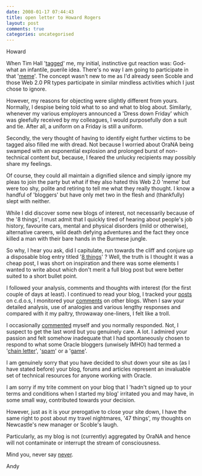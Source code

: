 ```yaml
---
date: 2008-01-17 07:44:43
title: open letter to Howard Rogers
layout: post
comments: true
categories: uncategorised
---
```

Howard

When Tim Hall
'[tagged](http://www.oracle-base.com/blog/2008/01/09/tag-here-goes-a-chain-letter/)'
me, my initial, instinctive gut reaction was: God- what an infantile,
puerile idea. There's no way I am going to participate in that
'[meme](http://oracleappslab.com/2008/01/07/orablog-tag/)'. The concept
wasn't new to me as I'd already seen Scoble and those Web 2.0 PR types
participate in similar mindless activities which I just chose to ignore.

However, my reasons for objecting were slightly different from yours.
Normally, I despise being told what to so and what to blog about.
Similarly, whenever my various employers announced a 'Dress down Friday'
which was gleefully received by my colleagues, I would purposefully don
a suit and tie. After all, a uniform on a Friday is still a uniform.

Secondly, the very thought of having to identify eight further victims
to be tagged also filled me with dread. Not because I worried about
OraNA being swamped with an exponential explosion and prolonged burst of
non-technical content but, because, I feared the unlucky recipients may
possibly share my feelings.

Of course, they could all maintain a dignified silence and simply ignore
my pleas to join the party but what if they also hated this Web 2.0
'meme' but were too shy, polite and retiring to tell me what they really
thought. I know a handful of 'bloggers' but have only met two in the
flesh and (thankfully) slept with neither.

While I did discover some new blogs of interest, not necessarily because
of the '8 things', I must admit that I quickly tired of hearing about
people's job history, favourite cars, mental and physical disorders
(mild or otherwise), alternative careers, wild death defying adventures
and the fact they once killed a man with their bare hands in the Burmese
jungle.

So why, I hear you ask, did I capitulate, run towards the cliff and
conjure up a disposable blog entry titled
'[8 things](http://www.nbrightside.com/blog/2008/01/09/8-things/)' ?
Well, the truth is I thought it was a cheap post, I was short on inspiration
and there was some elements I wanted to write about which don't merit a
full blog post but were better suited to a short bullet point.

I followed your analysis, comments and thoughts with interest (for the
first couple of days at least). I continued to read your blog, I tracked
your
[posts](http://groups.google.com/group/comp.databases.oracle.server/browse_thread/thread/3c87bec81e750ade/70cb3e2e81499c77?lnk=gst&q=hjr.pythian@gmail.com#70cb3e2e81499c77)
on c.d.o.s, I monitored your
[comments](http://oracledoug.com/serendipity/index.php?/archives/1375-I-hate-chain-letters-....html#c5586)
on other blogs. When I saw your detailed analysis, use of analogies and
various lengthy responses and compared with it my paltry, throwaway
one-liners, I felt like a troll.

I occasionally [commented](http://blogs.oracle.com/otn/2008/01/11#a1188)
myself and you normally responded. Not, I suspect to get the last word
but you genuinely care. A lot. I admired your passion and felt somehow
inadequate that I had spontaneously chosen to respond to what some
Oracle bloggers (unwisely IMHO) had termed a
'[chain letter](http://oracledoug.com/serendipity/index.php?/archives/1375-I-hate-chain-letters-....html)',
'[spam](http://awads.net/wp/2008/01/10/i-am-a-spammer-and-so-are-you-if-you-played-the-tag-game/)'
or a '[game](http://oracleappslab.com/2008/01/11/so-very-tired/)'.

I am genuinely sorry that you have decided to shut down your site as (as
I have stated before) your blog, forums and articles represent an
invaluable set of technical resources for anyone working with Oracle.

I am sorry if my trite comment on your blog that I 'hadn't signed up to
your terms and conditions when I started my blog' irritated you and may
have, in some small way, contributed towards your decision.

However, just as it is your prerogative to close your site down, I have
the same right to post about my travel nightmares, '47 things', my
thoughts on Newcastle's new manager or Scoble's laugh.

Particularly, as my blog is not (currently) aggregated by OraNA and
hence will not contaminate or interrupt the stream of consciousness.

Mind you, never say
[never](http://oraclesponge.wordpress.com/2006/12/27/so-farewell-then-dizwell/).

Andy

